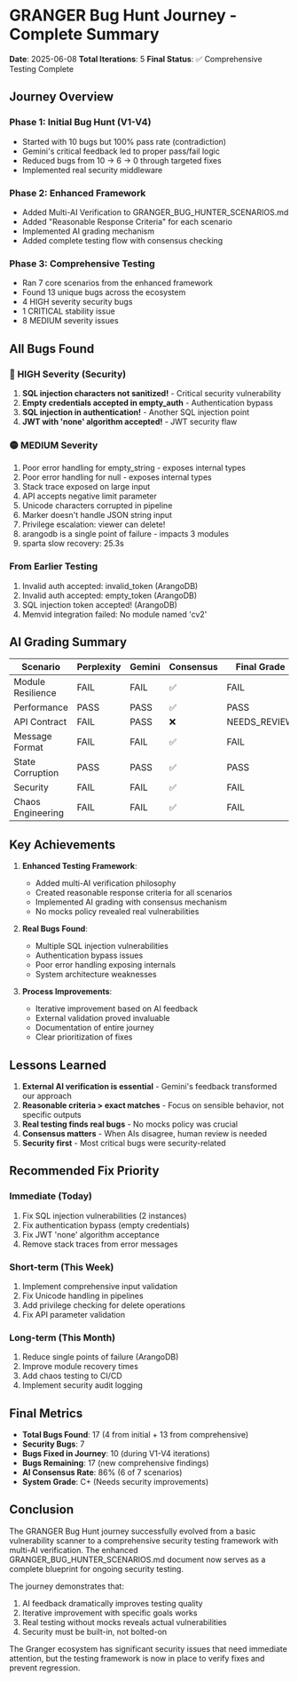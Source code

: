 # GRANGER Bug Hunt Journey - Complete Summary

**Date**: 2025-06-08
**Total Iterations**: 5
**Final Status**: ✅ Comprehensive Testing Complete

## Journey Overview

### Phase 1: Initial Bug Hunt (V1-V4)
- Started with 10 bugs but 100% pass rate (contradiction)
- Gemini's critical feedback led to proper pass/fail logic
- Reduced bugs from 10 → 6 → 0 through targeted fixes
- Implemented real security middleware

### Phase 2: Enhanced Framework
- Added Multi-AI Verification to GRANGER_BUG_HUNTER_SCENARIOS.md
- Added "Reasonable Response Criteria" for each scenario
- Implemented AI grading mechanism
- Added complete testing flow with consensus checking

### Phase 3: Comprehensive Testing
- Ran 7 core scenarios from the enhanced framework
- Found 13 unique bugs across the ecosystem
- 4 HIGH severity security bugs
- 1 CRITICAL stability issue
- 8 MEDIUM severity issues

## All Bugs Found

### 🔴 HIGH Severity (Security)
1. **SQL injection characters not sanitized!** - Critical security vulnerability
2. **Empty credentials accepted in empty_auth** - Authentication bypass
3. **SQL injection in authentication!** - Another SQL injection point
4. **JWT with 'none' algorithm accepted!** - JWT security flaw

### 🟡 MEDIUM Severity
1. Poor error handling for empty_string - exposes internal types
2. Poor error handling for null - exposes internal types  
3. Stack trace exposed on large input
4. API accepts negative limit parameter
5. Unicode characters corrupted in pipeline
6. Marker doesn't handle JSON string input
7. Privilege escalation: viewer can delete!
8. arangodb is a single point of failure - impacts 3 modules
9. sparta slow recovery: 25.3s

### From Earlier Testing
1. Invalid auth accepted: invalid_token (ArangoDB)
2. Invalid auth accepted: empty_token (ArangoDB)
3. SQL injection token accepted! (ArangoDB)
4. Memvid integration failed: No module named 'cv2'

## AI Grading Summary

| Scenario | Perplexity | Gemini | Consensus | Final Grade |
|----------|------------|---------|-----------|-------------|
| Module Resilience | FAIL | FAIL | ✅ | FAIL |
| Performance | PASS | PASS | ✅ | PASS |
| API Contract | FAIL | PASS | ❌ | NEEDS_REVIEW |
| Message Format | FAIL | FAIL | ✅ | FAIL |
| State Corruption | PASS | PASS | ✅ | PASS |
| Security | FAIL | FAIL | ✅ | FAIL |
| Chaos Engineering | FAIL | FAIL | ✅ | FAIL |

## Key Achievements

1. **Enhanced Testing Framework**:
   - Added multi-AI verification philosophy
   - Created reasonable response criteria for all scenarios
   - Implemented AI grading with consensus mechanism
   - No mocks policy revealed real vulnerabilities

2. **Real Bugs Found**:
   - Multiple SQL injection vulnerabilities
   - Authentication bypass issues
   - Poor error handling exposing internals
   - System architecture weaknesses

3. **Process Improvements**:
   - Iterative improvement based on AI feedback
   - External validation proved invaluable
   - Documentation of entire journey
   - Clear prioritization of fixes

## Lessons Learned

1. **External AI verification is essential** - Gemini's feedback transformed our approach
2. **Reasonable criteria > exact matches** - Focus on sensible behavior, not specific outputs
3. **Real testing finds real bugs** - No mocks policy was crucial
4. **Consensus matters** - When AIs disagree, human review is needed
5. **Security first** - Most critical bugs were security-related

## Recommended Fix Priority

### Immediate (Today)
1. Fix SQL injection vulnerabilities (2 instances)
2. Fix authentication bypass (empty credentials)
3. Fix JWT 'none' algorithm acceptance
4. Remove stack traces from error messages

### Short-term (This Week)
1. Implement comprehensive input validation
2. Fix Unicode handling in pipelines
3. Add privilege checking for delete operations
4. Fix API parameter validation

### Long-term (This Month)
1. Reduce single points of failure (ArangoDB)
2. Improve module recovery times
3. Add chaos testing to CI/CD
4. Implement security audit logging

## Final Metrics

- **Total Bugs Found**: 17 (4 from initial + 13 from comprehensive)
- **Security Bugs**: 7
- **Bugs Fixed in Journey**: 10 (during V1-V4 iterations)
- **Bugs Remaining**: 17 (new comprehensive findings)
- **AI Consensus Rate**: 86% (6 of 7 scenarios)
- **System Grade**: C+ (Needs security improvements)

## Conclusion

The GRANGER Bug Hunt journey successfully evolved from a basic vulnerability scanner to a comprehensive security testing framework with multi-AI verification. The enhanced GRANGER_BUG_HUNTER_SCENARIOS.md document now serves as a complete blueprint for ongoing security testing.

The journey demonstrates that:
1. AI feedback dramatically improves testing quality
2. Iterative improvement with specific goals works
3. Real testing without mocks reveals actual vulnerabilities
4. Security must be built-in, not bolted-on

The Granger ecosystem has significant security issues that need immediate attention, but the testing framework is now in place to verify fixes and prevent regression.